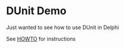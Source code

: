 # DUnit Demo

Just wanted to see how to use DUnit in Delphi

See [HOWTO](HOWTO.md) for instructions
